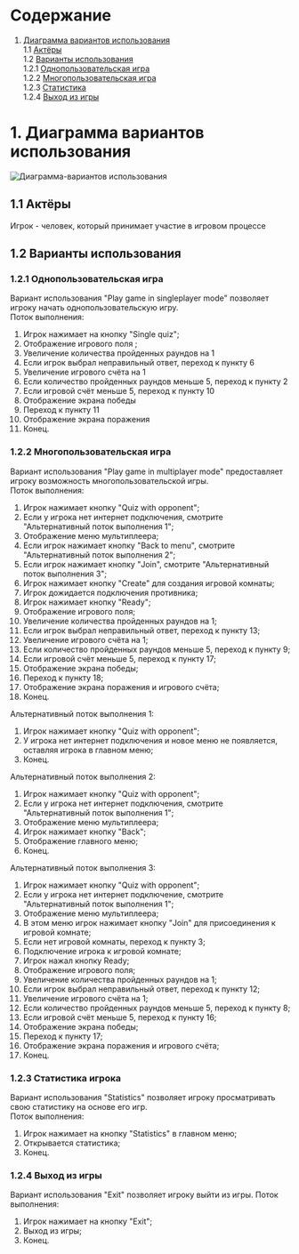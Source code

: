 # Содержание
1. [Диаграмма вариантов использования](#1Диаграмма-вариантов-использования)  
1.1 [Актёры](#11-Актёры)  
1.2 [Варианты использования](#12-Варианты-использования)  
1.2.1 [Однопользовательская игра](#121-Начать-игру)  
1.2.2 [Многопользовательская игра](#122-Multiplayer)  
1.2.3 [Статистика](#123-Statistics)  
1.2.4 [Выход из игры](#124-Выход-из-игры)   
# 1. Диаграмма вариантов использования 
![Диаграмма-вариантов использования](https://github.com/RuslanGitelman/GeoQuiz/blob/master/Diagrams/Use%20Case/UseCase.png) 
## 1.1 Актёры 
  Игрок - человек, который принимает участие в игровом процессе  

## 1.2 Варианты использования 
### 1.2.1 Однопользовательская игра  
Вариант использования "Play game in singleplayer mode" позволяет игроку начать однопользовательскую игру.  
Поток выполнения:
 1. Игрок нажимает на кнопку "Single quiz";
 2. Отображение игрового поля ;
 3. Увеличение количества пройденных раундов на 1
 4. Если игрок выбрал неправильный ответ, переход к пункту 6
 5. Увеличение игрового счёта на 1
 6. Если количество пройденных раундов меньше 5, переход к пункту 2
 7. Если игровой счёт меньше 5, переход к пункту 10
 8. Отображение экрана победы
 9. Переход к пункту 11
 10. Отображение экрана поражения
 11. Конец.  
    
### 1.2.2 Многопользовательская игра
Вариант использования "Play game in multiplayer mode" предоставляет игроку возможность многопользовательской игры.  
Поток выполнения:  
 1. Игрок нажимает кнопку "Quiz with opponent";
 2. Если у игрока нет интернет подключения, смотрите "Альтернативный поток выполнения 1";
 3. Отображение меню мультиплеера;
 4. Если игрок нажимает кнопку "Back to menu", смотрите "Альтернативный поток выполнения 2";
 5. Если игрок нажимает кнопку "Join", смотрите "Альтернативный поток выполнения 3";
 6. Игрок нажимает кнопку "Create" для создания игровой комнаты;
 7. Игрок дожидается подключения противника;
 8. Игрок нажимает кнопку "Ready";
 9. Отображение игрового поля;
 10. Увеличение количества пройденных раундов на 1;
 11. Если игрок выбрал неправильный ответ, переход к пункту 13;
 12. Увеличение игрового счёта на 1;
 13. Если количество пройденных раундов меньше 5, переход к пункту 9;
 14. Если игровой счёт меньше 5, переход к пункту 17;
 15. Отображение экрана победы;
 16. Переход к пункту 18;
 17. Отображение экрана поражения и игрового счёта;
 18. Конец.
 
Альтернативный поток выполнения 1: 
 1. Игрок нажимает кнопку "Quiz with opponent";
 2. У игрока нет интернет подключения и новое меню не появляется, оставляя игрока в главном меню;
 3. Конец.

Альтернативный поток выполнения 2:
 1. Игрок нажимает кнопку "Quiz with opponent";
 2. Если у игрока нет интернет подключения, смотрите "Альтернативный поток выполнения 1";
 3. Отображение меню мультиплеера;
 4. Игрок нажимает кнопку "Back";
 5. Отображение главного меню;
 6. Конец.
 
Альтернативный поток выполнения 3: 
 1. Игрок нажимает кнопку "Quiz with opponent";
 2. Если у игрока нет интернет подключение, смотрите "Альтернативный поток выполнения 1";
 3. Отображение меню мультиплеера;
 4. В этом меню игрок нажимает кнопку "Join" для присоединения к игровой комнате;
 5. Если нет игровой комнаты, переход к пункту 3;
 6. Подключение игрока к игровой комнате;
 7. Игрок нажал кнопку Ready;
 8. Отображение игрового поля;
 9. Увеличение количества пройденных раундов на 1;
 10. Если игрок выбрал неправильный ответ, переход к пункту 12;
 11. Увеличение игрового счёта на 1;
 12. Если количество пройденных раундов меньше 5, переход к пункту 8;
 13. Если игровой счёт меньше 5, переход к пункту 16;
 14. Отображение экрана победы;
 15. Переход к пункту 17;
 16. Отображение экрана поражения и игрового счёта;
 17. Конец.

### 1.2.3 Статистика игрока  
Вариант использования "Statistics" позволяет игроку просматривать свою статистику на основе его игр.  
Поток выполнения:
 1. Игрок нажимает на кнопку "Statistics" в главном меню;
 2. Открывается статистика;
 3. Конец.  
  
### 1.2.4 Выход из игры 
Вариант использования "Exit" позволяет игроку выйти из игры.
Поток выполнения:
 1. Игрок нажимает на кнопку "Exit";
 2. Выход из игры;
 3. Конец.
